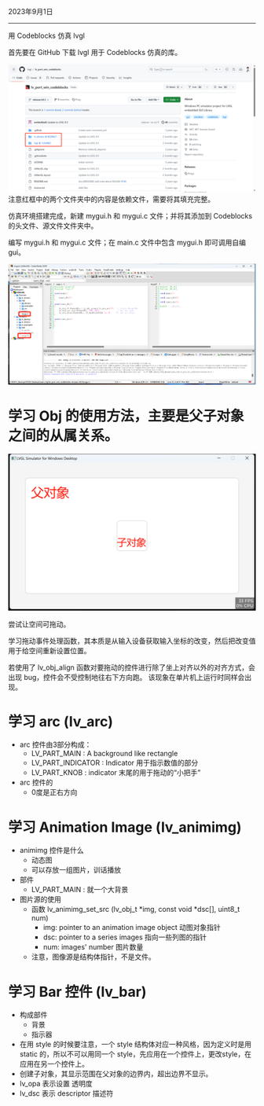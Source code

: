 2023年9月1日

---

用 Codeblocks 仿真 lvgl

首先要在 GitHub 下载 lvgl 用于 Codeblocks 仿真的库。

![](/pics/1.png)
注意红框中的两个文件夹中的内容是依赖文件，需要将其填充完整。

仿真环境搭建完成，新建 mygui.h 和 mygui.c 文件；并将其添加到 Codeblocks 的头文件、源文件文件夹中。

编写 mygui.h 和 mygui.c 文件；在 main.c 文件中包含 mygui.h 即可调用自编 gui。

![](pics/2.png)

# 学习 Obj 的使用方法，主要是父子对象之间的从属关系。
![](pics/3.png)

尝试让空间可拖动。

学习拖动事件处理函数，其本质是从输入设备获取输入坐标的改变，然后把改变值用于给空间重新设置位置。

若使用了 lv_obj_align 函数对要拖动的控件进行除了坐上对齐以外的对齐方式，会出现 bug，控件会不受控制地往右下方向跑。
该现象在单片机上运行时同样会出现。

# 学习 arc (lv_arc)

- arc 控件由3部分构成：
  - LV_PART_MAIN : A background like rectangle
  - LV_PART_INDICATOR : Indicator 用于指示数值的部分
  - LV_PART_KNOB : indicator 末尾的用于拖动的“小把手”
- arc 控件的
  - 0度是正右方向

# 学习 Animation Image (lv_animimg)

- animimg 控件是什么
  - 动态图
  - 可以存放一组图片，训话播放
- 部件
  - LV_PART_MAIN : 就一个大背景
- 图片源的使用
  - 函数 lv_animimg_set_src (lv_obj_t *img, const void *dsc[], uint8_t num)
    - img: pointer to an animation image object 动图对象指针
    - dsc: pointer to a series images 指向一些列图的指针
    - num: images' number 图片数量
  - 注意，图像源是结构体指针，不是文件。

# 学习 Bar 控件 (lv_bar)
- 构成部件
  - 背景
  - 指示器
- 在用 style 的时候要注意，一个 style 结构体对应一种风格，因为定义时是用 static 的，所以不可以用同一个 style，先应用在一个控件上，更改style，在应用在另一个控件上。
- 创建子对象，其显示范围在父对象的边界内，超出边界不显示。
- lv_opa 表示设置 透明度
- lv_dsc 表示 descriptor 描述符